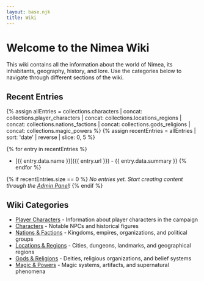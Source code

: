 ```yaml
---
layout: base.njk
title: Wiki
---
```


# Welcome to the Nimea Wiki

This wiki contains all the information about the world of Nimea, its inhabitants, geography, history, and lore. Use the categories below to navigate through different sections of the wiki.

## Recent Entries

{% assign allEntries = collections.characters | concat: collections.player_characters | concat: collections.locations_regions | concat: collections.nations_factions | concat: collections.gods_religions | concat: collections.magic_powers %}
{% assign recentEntries = allEntries | sort: 'date' | reverse | slice: 0, 5 %}

{% for entry in recentEntries %}
* [{{ entry.data.name }}]({{ entry.url }}) - {{ entry.data.summary }}
{% endfor %}

{% if recentEntries.size == 0 %}
*No entries yet. Start creating content through the [Admin Panel](/admin/)!*
{% endif %}

## Wiki Categories

*   [Player Characters](player-characters/) - Information about player characters in the campaign
*   [Characters](characters/) - Notable NPCs and historical figures
*   [Nations & Factions](nations-factions/) - Kingdoms, empires, organizations, and political groups
*   [Locations & Regions](locations-regions/) - Cities, dungeons, landmarks, and geographical regions
*   [Gods & Religions](gods-religions/) - Deities, religious organizations, and belief systems
*   [Magic & Powers](magic-powers/) - Magic systems, artifacts, and supernatural phenomena
